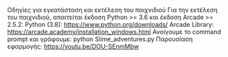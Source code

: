 Οδηγίες για εγκατάσταση και εκτέλεση του παιχνιδιού
Για την εκτέλεση του παιχνιδιού, απαιτείται έκδοση Python >= 3.6 και έκδοση Arcade >= 2.5.2:
Python (3.8): https://www.python.org/downloads/
Arcade Library: https://arcade.academy/installation_windows.html
Ανοίγουμε το command prompt και γράφουμε: python Slime_adventures.py
Παρουσίαση εφαρμογής: https://youtu.be/DOU-SEnmMbw
